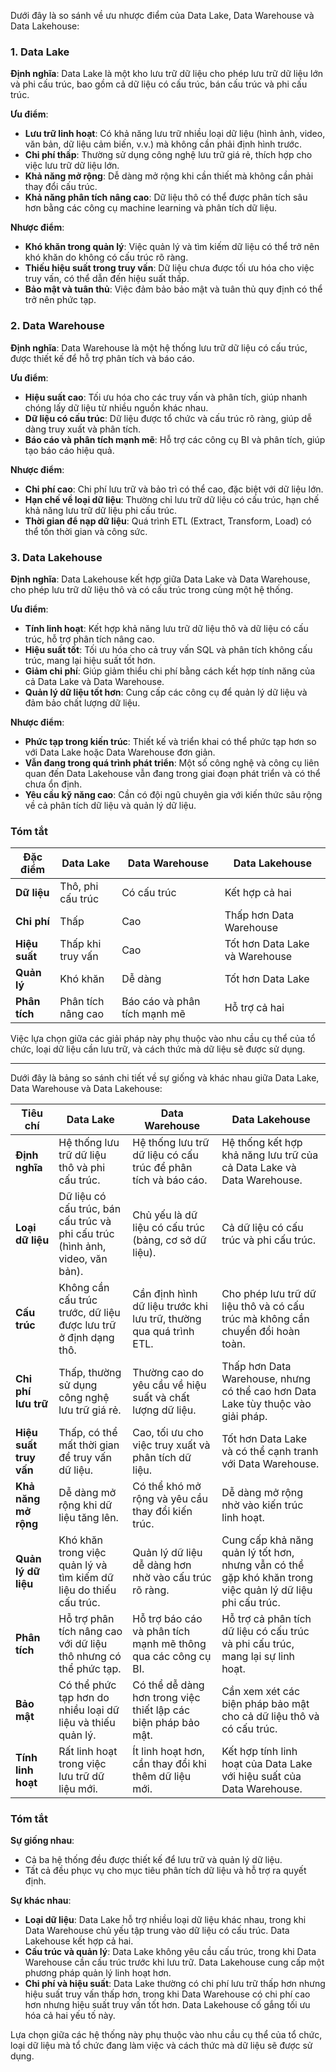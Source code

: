 Dưới đây là so sánh về ưu nhược điểm của Data Lake, Data Warehouse và Data Lakehouse:

### 1. Data Lake

**Định nghĩa**: Data Lake là một kho lưu trữ dữ liệu cho phép lưu trữ dữ liệu lớn và phi cấu trúc, bao gồm cả dữ liệu có cấu trúc, bán cấu trúc và phi cấu trúc.

**Ưu điểm**:
- **Lưu trữ linh hoạt**: Có khả năng lưu trữ nhiều loại dữ liệu (hình ảnh, video, văn bản, dữ liệu cảm biến, v.v.) mà không cần phải định hình trước.
- **Chi phí thấp**: Thường sử dụng công nghệ lưu trữ giá rẻ, thích hợp cho việc lưu trữ dữ liệu lớn.
- **Khả năng mở rộng**: Dễ dàng mở rộng khi cần thiết mà không cần phải thay đổi cấu trúc.
- **Khả năng phân tích nâng cao**: Dữ liệu thô có thể được phân tích sâu hơn bằng các công cụ machine learning và phân tích dữ liệu.

**Nhược điểm**:
- **Khó khăn trong quản lý**: Việc quản lý và tìm kiếm dữ liệu có thể trở nên khó khăn do không có cấu trúc rõ ràng.
- **Thiếu hiệu suất trong truy vấn**: Dữ liệu chưa được tối ưu hóa cho việc truy vấn, có thể dẫn đến hiệu suất thấp.
- **Bảo mật và tuân thủ**: Việc đảm bảo bảo mật và tuân thủ quy định có thể trở nên phức tạp.

### 2. Data Warehouse

**Định nghĩa**: Data Warehouse là một hệ thống lưu trữ dữ liệu có cấu trúc, được thiết kế để hỗ trợ phân tích và báo cáo.

**Ưu điểm**:
- **Hiệu suất cao**: Tối ưu hóa cho các truy vấn và phân tích, giúp nhanh chóng lấy dữ liệu từ nhiều nguồn khác nhau.
- **Dữ liệu có cấu trúc**: Dữ liệu được tổ chức và cấu trúc rõ ràng, giúp dễ dàng truy xuất và phân tích.
- **Báo cáo và phân tích mạnh mẽ**: Hỗ trợ các công cụ BI và phân tích, giúp tạo báo cáo hiệu quả.

**Nhược điểm**:
- **Chi phí cao**: Chi phí lưu trữ và bảo trì có thể cao, đặc biệt với dữ liệu lớn.
- **Hạn chế về loại dữ liệu**: Thường chỉ lưu trữ dữ liệu có cấu trúc, hạn chế khả năng lưu trữ dữ liệu phi cấu trúc.
- **Thời gian để nạp dữ liệu**: Quá trình ETL (Extract, Transform, Load) có thể tốn thời gian và công sức.

### 3. Data Lakehouse

**Định nghĩa**: Data Lakehouse kết hợp giữa Data Lake và Data Warehouse, cho phép lưu trữ dữ liệu thô và có cấu trúc trong cùng một hệ thống.

**Ưu điểm**:
- **Tính linh hoạt**: Kết hợp khả năng lưu trữ dữ liệu thô và dữ liệu có cấu trúc, hỗ trợ phân tích nâng cao.
- **Hiệu suất tốt**: Tối ưu hóa cho cả truy vấn SQL và phân tích không cấu trúc, mang lại hiệu suất tốt hơn.
- **Giảm chi phí**: Giúp giảm thiểu chi phí bằng cách kết hợp tính năng của cả Data Lake và Data Warehouse.
- **Quản lý dữ liệu tốt hơn**: Cung cấp các công cụ để quản lý dữ liệu và đảm bảo chất lượng dữ liệu.

**Nhược điểm**:
- **Phức tạp trong kiến trúc**: Thiết kế và triển khai có thể phức tạp hơn so với Data Lake hoặc Data Warehouse đơn giản.
- **Vẫn đang trong quá trình phát triển**: Một số công nghệ và công cụ liên quan đến Data Lakehouse vẫn đang trong giai đoạn phát triển và có thể chưa ổn định.
- **Yêu cầu kỹ năng cao**: Cần có đội ngũ chuyên gia với kiến thức sâu rộng về cả phân tích dữ liệu và quản lý dữ liệu.

### Tóm tắt

| Đặc điểm      | Data Lake          | Data Warehouse               | Data Lakehouse                 |
| ------------- | ------------------ | ---------------------------- | ------------------------------ |
| **Dữ liệu**   | Thô, phi cấu trúc  | Có cấu trúc                  | Kết hợp cả hai                 |
| **Chi phí**   | Thấp               | Cao                          | Thấp hơn Data Warehouse        |
| **Hiệu suất** | Thấp khi truy vấn  | Cao                          | Tốt hơn Data Lake và Warehouse |
| **Quản lý**   | Khó khăn           | Dễ dàng                      | Tốt hơn Data Lake              |
| **Phân tích** | Phân tích nâng cao | Báo cáo và phân tích mạnh mẽ | Hỗ trợ cả hai                  |

Việc lựa chọn giữa các giải pháp này phụ thuộc vào nhu cầu cụ thể của tổ chức, loại dữ liệu cần lưu trữ, và cách thức mà dữ liệu sẽ được sử dụng.

---

Dưới đây là bảng so sánh chi tiết về sự giống và khác nhau giữa Data Lake, Data Warehouse và Data Lakehouse:

| **Tiêu chí**           | **Data Lake**                                                                 | **Data Warehouse**                                                 | **Data Lakehouse**                                                                                        |
| ---------------------- | ----------------------------------------------------------------------------- | ------------------------------------------------------------------ | --------------------------------------------------------------------------------------------------------- |
| **Định nghĩa**         | Hệ thống lưu trữ dữ liệu thô và phi cấu trúc.                                 | Hệ thống lưu trữ dữ liệu có cấu trúc để phân tích và báo cáo.      | Hệ thống kết hợp khả năng lưu trữ của cả Data Lake và Data Warehouse.                                     |
| **Loại dữ liệu**       | Dữ liệu có cấu trúc, bán cấu trúc và phi cấu trúc (hình ảnh, video, văn bản). | Chủ yếu là dữ liệu có cấu trúc (bảng, cơ sở dữ liệu).              | Cả dữ liệu có cấu trúc và phi cấu trúc.                                                                   |
| **Cấu trúc**           | Không cần cấu trúc trước, dữ liệu được lưu trữ ở định dạng thô.               | Cần định hình dữ liệu trước khi lưu trữ, thường qua quá trình ETL. | Cho phép lưu trữ dữ liệu thô và có cấu trúc mà không cần chuyển đổi hoàn toàn.                            |
| **Chi phí lưu trữ**    | Thấp, thường sử dụng công nghệ lưu trữ giá rẻ.                                | Thường cao do yêu cầu về hiệu suất và chất lượng dữ liệu.          | Thấp hơn Data Warehouse, nhưng có thể cao hơn Data Lake tùy thuộc vào giải pháp.                          |
| **Hiệu suất truy vấn** | Thấp, có thể mất thời gian để truy vấn dữ liệu.                               | Cao, tối ưu cho việc truy xuất và phân tích dữ liệu.               | Tốt hơn Data Lake và có thể cạnh tranh với Data Warehouse.                                                |
| **Khả năng mở rộng**   | Dễ dàng mở rộng khi dữ liệu tăng lên.                                         | Có thể khó mở rộng và yêu cầu thay đổi kiến trúc.                  | Dễ dàng mở rộng nhờ vào kiến trúc linh hoạt.                                                              |
| **Quản lý dữ liệu**    | Khó khăn trong việc quản lý và tìm kiếm dữ liệu do thiếu cấu trúc.            | Quản lý dữ liệu dễ dàng hơn nhờ vào cấu trúc rõ ràng.              | Cung cấp khả năng quản lý tốt hơn, nhưng vẫn có thể gặp khó khăn trong việc quản lý dữ liệu phi cấu trúc. |
| **Phân tích**          | Hỗ trợ phân tích nâng cao với dữ liệu thô nhưng có thể phức tạp.              | Hỗ trợ báo cáo và phân tích mạnh mẽ thông qua các công cụ BI.      | Hỗ trợ cả phân tích dữ liệu có cấu trúc và phi cấu trúc, mang lại sự linh hoạt.                           |
| **Bảo mật**            | Có thể phức tạp hơn do nhiều loại dữ liệu và thiếu quản lý.                   | Có thể dễ dàng hơn trong việc thiết lập các biện pháp bảo mật.     | Cần xem xét các biện pháp bảo mật cho cả dữ liệu thô và có cấu trúc.                                      |
| **Tính linh hoạt**     | Rất linh hoạt trong việc lưu trữ dữ liệu mới.                                 | Ít linh hoạt hơn, cần thay đổi khi thêm dữ liệu mới.               | Kết hợp tính linh hoạt của Data Lake với hiệu suất của Data Warehouse.                                    |

### Tóm tắt

**Sự giống nhau**:
- Cả ba hệ thống đều được thiết kế để lưu trữ và quản lý dữ liệu.
- Tất cả đều phục vụ cho mục tiêu phân tích dữ liệu và hỗ trợ ra quyết định.

**Sự khác nhau**:
- **Loại dữ liệu**: Data Lake hỗ trợ nhiều loại dữ liệu khác nhau, trong khi Data Warehouse chủ yếu tập trung vào dữ liệu có cấu trúc. Data Lakehouse kết hợp cả hai.
- **Cấu trúc và quản lý**: Data Lake không yêu cầu cấu trúc, trong khi Data Warehouse cần cấu trúc trước khi lưu trữ. Data Lakehouse cung cấp một phương pháp quản lý linh hoạt hơn.
- **Chi phí và hiệu suất**: Data Lake thường có chi phí lưu trữ thấp hơn nhưng hiệu suất truy vấn thấp hơn, trong khi Data Warehouse có chi phí cao hơn nhưng hiệu suất truy vấn tốt hơn. Data Lakehouse cố gắng tối ưu hóa cả hai yếu tố này.

Lựa chọn giữa các hệ thống này phụ thuộc vào nhu cầu cụ thể của tổ chức, loại dữ liệu mà tổ chức đang làm việc và cách thức mà dữ liệu sẽ được sử dụng.